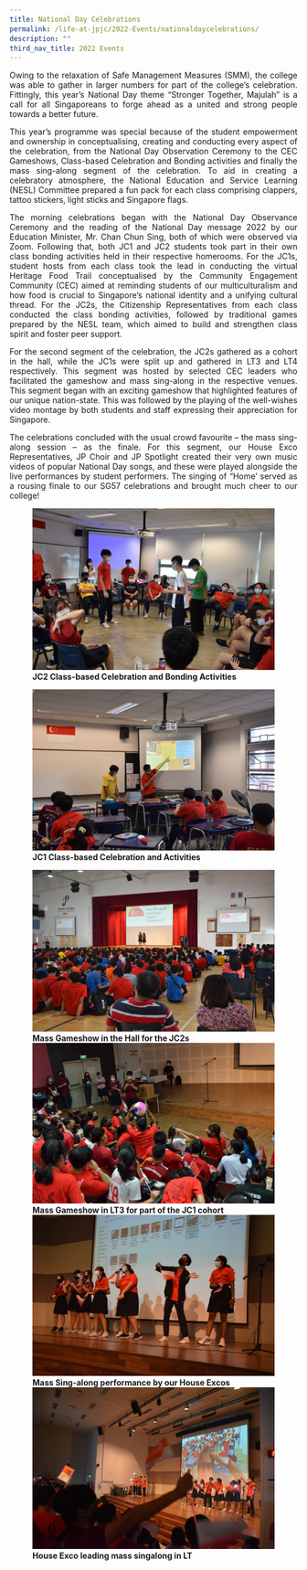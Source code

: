 ```yaml
---
title: National Day Celebrations
permalink: /life-at-jpjc/2022-Events/nationaldaycelebrations/
description: ""
third_nav_title: 2022 Events
---
```

<div align=justify>
	
Owing to the relaxation of Safe Management Measures (SMM), the college was able to gather in larger numbers for part of the college’s celebration. Fittingly, this year’s National Day theme “Stronger Together, Majulah” is a call for all Singaporeans to forge ahead as a united and strong people towards a better future.

This year’s programme was special because of the student empowerment and ownership in conceptualising, creating and conducting every aspect of the celebration, from the National Day Observation Ceremony to the CEC Gameshows, Class-based Celebration and Bonding activities and finally the mass sing-along segment of the celebration. To aid in creating a celebratory atmosphere, the National Education and Service Learning (NESL) Committee prepared a fun pack for each class comprising clappers, tattoo stickers, light sticks and Singapore flags. 

The morning celebrations began with the National Day Observance Ceremony and the reading of the National Day message 2022 by our Education Minister, Mr. Chan Chun Sing, both of which were observed via Zoom. Following that, both JC1 and JC2 students took part in their own class bonding activities held in their respective homerooms. For the JC1s, student hosts from each class took the lead in conducting the virtual Heritage Food Trail conceptualised by the Community Engagement Community (CEC) aimed at reminding students of our multiculturalism and how food is crucial to Singapore’s national identity and a unifying cultural thread.  For the JC2s, the Citizenship Representatives from each class conducted the class bonding activities, followed by traditional games prepared by the NESL team, which aimed to build and strengthen class spirit and foster peer support. 

For the second segment of the celebration, the JC2s gathered as a cohort in the hall, while the JC1s were split up and gathered in LT3 and LT4 respectively. This segment was hosted by selected CEC leaders who facilitated the gameshow and mass sing-along in the respective venues. This segment began with an exciting gameshow that highlighted features of our unique nation-state. This was followed by the playing of the well-wishes video montage by both students and staff expressing their appreciation for Singapore. 

The celebrations concluded with the usual crowd favourite – the mass sing-along session – as the finale. For this segment, our House Exco Representatives, JP Choir and JP Spotlight created their very own music videos of popular National Day songs, and these were played alongside the live performances by student performers. The singing of “Home’ served as a rousing finale to our SG57 celebrations and brought much cheer to our college!
	</div>
	
<figure>
	
<img src="https://raw.githubusercontent.com/isomerpages/moe-jpjc/staging/images/Life%20%40%20JPJC/2022%20Events/National%20Day%20Celebrations/Photo%201.jpg">
<figcaption><strong>JC2 Class-based Celebration and Bonding Activities</strong></figcaption>
	</figure>

<figure>
	
<img src=https://raw.githubusercontent.com/isomerpages/moe-jpjc/staging/images/Life%20%40%20JPJC/2022%20Events/National%20Day%20Celebrations/Photo%202.jpg>
<figcaption><strong>JC1 Class-based Celebration and Activities</strong></figcaption>
</figure>

<figure>
	
<img src=https://raw.githubusercontent.com/isomerpages/moe-jpjc/staging/images/Life%20%40%20JPJC/2022%20Events/National%20Day%20Celebrations/Photo%203.jpg>
<figcaption><strong>Mass Gameshow in the Hall for the JC2s</strong></figcaption>
	

<img src=https://raw.githubusercontent.com/isomerpages/moe-jpjc/staging/images/Life%20%40%20JPJC/2022%20Events/National%20Day%20Celebrations/Photo%204.jpg>
<figcaption><strong>Mass Gameshow in LT3 for part of the JC1 cohort</strong></figcaption>

<img src=https://raw.githubusercontent.com/isomerpages/moe-jpjc/staging/images/Life%20%40%20JPJC/2022%20Events/National%20Day%20Celebrations/Photo%205.jpg>
<figcaption><strong>Mass Sing-along performance by our House Excos</strong></figcaption>

<img src=https://raw.githubusercontent.com/isomerpages/moe-jpjc/staging/images/Life%20%40%20JPJC/2022%20Events/National%20Day%20Celebrations/Photo%206%20House%20Exco%20leading%20mass%20singalong%20in%20LT.jpg>
<figcaption><strong>House Exco leading mass singalong in LT</strong></figcaption>
	</figure>
	</div>